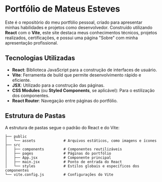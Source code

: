 # Portfólio de Mateus Esteves

Este é o repositório do meu portfólio pessoal, criado para apresentar minhas habilidades e projetos como desenvolvedor. Construído utilizando **React** com o **Vite**, este site destaca meus conhecimentos técnicos, projetos realizados, certificações, e possui uma página "Sobre" com minha apresentação profissional.

## Tecnologias Utilizadas

- **React**: Biblioteca JavaScript para a construção de interfaces de usuário.
- **Vite**: Ferramenta de build que permite desenvolvimento rápido e eficiente.
- **JSX**: Utilizado para a construção das páginas.
- **CSS Modules** (ou **Styled Components**, se aplicável): Para o estilização dos componentes.
- **React Router**: Navegação entre páginas do portfólio.

## Estrutura de Pastas

A estrutura de pastas segue o padrão do React e do Vite:

```plaintext
├── public
│   └── assets             # Arquivos estáticos, como imagens e ícones
├── src
│   ├── components         # Componentes reutilizáveis
│   ├── pages              # Páginas do portfólio
│   ├── App.jsx            # Componente principal
│   ├── main.jsx           # Ponto de entrada do React
│   └── styles             # Estilos globais e específicos dos componentes
└── vite.config.js         # Configurações do Vite